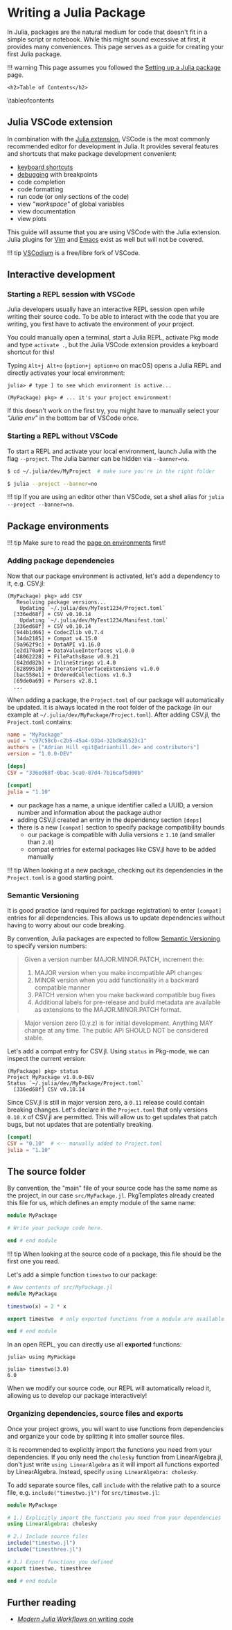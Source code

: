 # Writing a Julia Package

In Julia, packages are the natural medium for code that doesn't fit in a simple script or notebook.
While this might sound excessive at first, it provides many conveniences.
This page serves as a guide for creating your first Julia package. 

!!! warning
    This page assumes you followed the [Setting up a Julia package](/setup) page.

~~~
<h2>Table of Contents</h2>
~~~
\tableofcontents


## Julia VSCode extension

In combination with the [Julia extension](https://www.julia-vscode.org/), 
VSCode is the most commonly recommended editor for development in Julia. 
It provides several features and shortcuts that make package development convenient:

* [keyboard shortcuts](https://www.julia-vscode.org/docs/stable/userguide/keybindings/)
* [debugging](/debugging) with breakpoints
* code completion
* code formatting
* run code (or only sections of the code)
* view *"workspace"* of global variables
* view documentation
* view plots

This guide will assume that you are using VSCode with the Julia extension.
Julia plugins for [Vim](https://github.com/JuliaEditorSupport/julia-vim) and [Emacs](https://github.com/JuliaEditorSupport/julia-emacs) exist as well but will not be covered.

!!! tip
    [VSCodium](https://vscodium.com) is a free/libre fork of VSCode.

## Interactive development

### Starting a REPL session with VSCode

Julia developers usually have an interactive REPL session open while writing their source code.
To be able to interact with the code that you are writing, you first have to activate the environment of your project.

You could manually open a terminal, start a Julia REPL, activate Pkg mode and type `activate .`, but the Julia VSCode extension provides a keyboard shortcut for this!

Typing `Alt+j Alt+o` (`option+j option+o` on macOS) opens a Julia REPL and directly activates your local environment:

```julia-repl
julia> # type ] to see which environment is active...

(MyPackage) pkg> # ... it's your project environment!
```

If this doesn't work on the first try, you might have to manually select your *"Julia env"* in the bottom bar of VSCode once.

### Starting a REPL without VSCode

To start a REPL and activate your local environment,
launch Julia with the flag `--project`. The Julia banner can be hidden via `--banner=no`.

```bash
$ cd ~/.julia/dev/MyProject  # make sure you're in the right folder

$ julia --project --banner=no
```

!!! tip
    If you are using an editor other than VSCode, set a shell alias for `julia --project --banner=no`.

## Package environments

!!! tip
    Make sure to read the [page on environments](/environments) first!

### Adding package dependencies

Now that our package environment is activated, let's add a dependency to it, e.g. CSV.jl:

```julia-repl
(MyPackage) pkg> add CSV
   Resolving package versions...
    Updating `~/.julia/dev/MyTest1234/Project.toml`
  [336ed68f] + CSV v0.10.14
    Updating `~/.julia/dev/MyTest1234/Manifest.toml`
  [336ed68f] + CSV v0.10.14
  [944b1d66] + CodecZlib v0.7.4
  [34da2185] + Compat v4.15.0
  [9a962f9c] + DataAPI v1.16.0
  [e2d170a0] + DataValueInterfaces v1.0.0
  [48062228] + FilePathsBase v0.9.21
  [842dd82b] + InlineStrings v1.4.0
  [82899510] + IteratorInterfaceExtensions v1.0.0
  [bac558e1] + OrderedCollections v1.6.3
  [69de0a69] + Parsers v2.8.1
  ...
```

When adding a package, the `Project.toml` of our package will automatically be updated.
It is always located in the root folder of the package
(in our example at `~/.julia/dev/MyPackage/Project.toml`).
After adding CSV.jl, the `Project.toml` contains:

```toml
name = "MyPackage"
uuid = "c97c58cb-c2b5-45a4-93b4-32bd8ab523c1"
authors = ["Adrian Hill <git@adrianhill.de> and contributors"]
version = "1.0.0-DEV"

[deps]
CSV = "336ed68f-0bac-5ca0-87d4-7b16caf5d00b"

[compat]
julia = "1.10"
```

* our package has a name, a unique identifier called a UUID, a version number and information
  about the package author
* adding CSV.jl created an entry in the dependency section `[deps]`
* there is a new `[compat]` section to specify package compatibility bounds
   * our package is compatible with Julia versions $\ge$ `1.10` (and smaller than `2.0`) 
   * compat entries for external packages like CSV.jl have to be added manually

!!! tip
    When looking at a new package, checking out its dependencies in the `Project.toml` is a good starting point.

### Semantic Versioning
It is good practice (and required for package registration) 
to enter `[compat]` entries for all dependencies.
This allows us to update dependencies without having to worry about our code breaking.

By convention, Julia packages are expected to follow
[Semantic Versioning](https://semver.org/lang/de/) to specify version numbers:

> Given a version number MAJOR.MINOR.PATCH, increment the:
> 1. MAJOR version when you make incompatible API changes
> 1. MINOR version when you add functionality in a backward compatible manner
> 1. PATCH version when you make backward compatible bug fixes
> 1. Additional labels for pre-release and build metadata are available as extensions to the MAJOR.MINOR.PATCH format.

> Major version zero (0.y.z) is for initial development.
> Anything MAY change at any time. The public API SHOULD NOT be considered stable.

Let's add a compat entry for CSV.jl. Using `status` in Pkg-mode, we can inspect the current version:
```julia-repl
(MyPackage) pkg> status
Project MyPackage v1.0.0-DEV
Status `~/.julia/dev/MyPackage/Project.toml`
  [336ed68f] CSV v0.10.14
``` 

Since CSV.jl is still in major version zero, a `0.11` release could contain breaking changes.
Let's declare in the `Project.toml` that only versions `0.10.X` of CSV.jl are permitted.
This will allow us to get updates that patch bugs, but not updates that are potentially breaking.

```toml
[compat]
CSV = "0.10"  # <-- manually added to Project.toml
julia = "1.10"
```

## The source folder
By convention, the "main" file of your source code has the same name as the project, in our case `src/MyPackage.jl`.
PkgTemplates already created this file for us, which defines an empty module of the same name: 

```julia
module MyPackage

# Write your package code here.

end # end module
```

!!! tip
    When looking at the source code of a package, this file should be the first one you read.

Let's add a simple function `timestwo` to our package:

```julia
# New contents of src/MyPackage.jl
module MyPackage

timestwo(x) = 2 * x

export timestwo  # only exported functions from a module are available without namespacing

end # end module
```

In an open REPL, you can directly use all **exported** functions:


```julia-repl
julia> using MyPackage

julia> timestwo(3.0)
6.0
```

When we modify our source code, our REPL will automatically reload it, allowing us to develop our package interactively!  



### Organizing dependencies, source files and exports

Once your project grows, you will want to use functions from dependencies 
and organize your code by splitting it into smaller source files.

It is recommended to explicitly import the functions you need from your dependencies.
If you only need the `cholesky` function from LinearAlgebra.jl, don't just write `using LinearAlgebra` as it will import all functions exported by LinearAlgebra. Instead, specify `using LinearAlgebra: cholesky`.

To add separate source files, call `include` with the relative path to a source file, e.g. `include("timestwo.jl")` for `src/timestwo.jl`:

```julia
module MyPackage

# 1.) Explicitly import the functions you need from your dependencies
using LinearAlgebra: cholesky 

# 2.) Include source files
include("timestwo.jl")
include("timesthree.jl")

# 3.) Export functions you defined
export timestwo, timesthree

end # end module
```

## Further reading
- [*Modern Julia Workflows* on writing code](https://modernjuliaworkflows.github.io/writing/)
